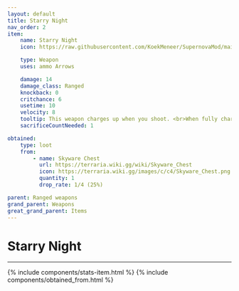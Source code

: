 ```yaml
---
layout: default
title: Starry Night
nav_order: 2
item:
    name: Starry Night
    icon: https://raw.githubusercontent.com/KoekMeneer/SupernovaMod/main/Content/Items/Weapons/Ranged/StarNight.png

    type: Weapon
    uses: ammo Arrows

    damage: 14
    damage_class: Ranged
    knockback: 0
    critchance: 6
    usetime: 10
    velocity: 8
    tooltip: This weapon charges up when you shoot. <br>When fully charged it will shoot 6 deadly stars at your enemies.
    sacrificeCountNeeded: 1

obtained: 
    type: loot
    from: 
        - name: Skyware Chest
          url: https://terraria.wiki.gg/wiki/Skyware_Chest
          icon: https://terraria.wiki.gg/images/c/c4/Skyware_Chest.png
          quantity: 1
          drop_rate: 1/4 (25%)

parent: Ranged weapons
grand_parent: Weapons
great_grand_parent: Items
---
```


# Starry Night
---
{% include components/stats-item.html %}
{% include components/obtained_from.html %}